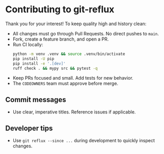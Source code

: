# Contributing to git-reflux

Thank you for your interest! To keep quality high and history clean:

- All changes must go through Pull Requests. No direct pushes to `main`.
- Fork, create a feature branch, and open a PR.
- Run CI locally:
  ```bash
  python -m venv .venv && source .venv/bin/activate
  pip install -U pip
  pip install -e '.[dev]'
  ruff check . && mypy src && pytest -q
  ```
- Keep PRs focused and small. Add tests for new behavior.
- The `CODEOWNERS` team must approve before merge.

## Commit messages

- Use clear, imperative titles. Reference issues if applicable.

## Developer tips

- Use `git reflux --since ...` during development to quickly inspect changes.
